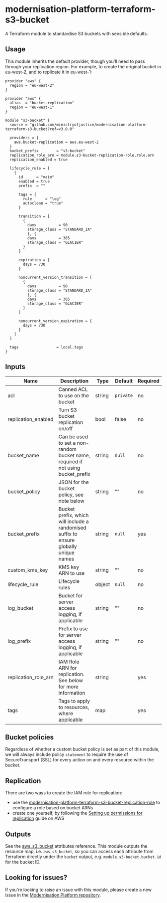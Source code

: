 # modernisation-platform-terraform-s3-bucket

A Terraform module to standardise S3 buckets with sensible defaults.

## Usage

This module inherits the default provider, though you'll need to pass through your replication region. For example, to create the original bucket in eu-west-2, and to replicate it in eu-west-1:

```
provider "aws" {
  region = "eu-west-2"
}

provider "aws" {
  alias  = "bucket-replication"
  region = "eu-west-1"
}

module "s3-bucket" {
  source = "github.com/ministryofjustice/modernisation-platform-terraform-s3-bucket?ref=v3.0.0"

  providers = {
    aws.bucket-replication = aws.eu-west-2
  }
  bucket_prefix        = "s3-bucket"
  replication_role_arn = module.s3-bucket-replication-role.role.arn
  replication_enabled = true

  lifecycle_rule = [
    {
      id      = "main"
      enabled = true
      prefix  = ""

      tags = {
        rule      = "log"
        autoclean = "true"
      }

      transition = [
        {
          days          = 90
          storage_class = "STANDARD_IA"
          }, {
          days          = 365
          storage_class = "GLACIER"
        }
      ]

      expiration = {
        days = 730
      }

      noncurrent_version_transition = [
        {
          days          = 90
          storage_class = "STANDARD_IA"
          }, {
          days          = 365
          storage_class = "GLACIER"
        }
      ]

      noncurrent_version_expiration = {
        days = 730
      }
    }
  ]

  tags                 = local.tags
}
```

## Inputs

| Name                   | Description                                                                           | Type    | Default   | Required |
|------------------------|---------------------------------------------------------------------------------------|---------|-----------|----------|
| acl                    | Canned ACL to use on the bucket                                                       | string  | `private` | no       |
| replication_enabled    | Turn S3 bucket replication on/off                                                     | bool    |  false    | no       |
| bucket_name            | Can be used to set a non-random bucket name, required if not using bucket_prefix      | string  | `null`    | no       |
| bucket_policy          | JSON for the bucket policy, see note below                                            | string  | ""        | no       |
| bucket_prefix          | Bucket prefix, which will include a randomised suffix to ensure globally unique names | string  | `null`    | yes      |
| custom_kms_key         | KMS key ARN to use                                                                    | string  | ""        | no       |
| lifecycle_rule         | Lifecycle rules                                                                       | object  | `null`    | no       |
| log_bucket             | Bucket for server access logging, if applicable                                       | string  | ""        | no       |
| log_prefix             | Prefix to use for server access logging, if applicable                                | string  | ""        | no       |
| replication_role_arn   | IAM Role ARN for replication. See below for more information                          | string  |           | yes      |
| tags                   | Tags to apply to resources, where applicable                                          | map     |           | yes      |



## Bucket policies
Regardless of whether a custom bucket policy is set as part of this module, we will always include policy `statement` to require the use of SecureTransport (SSL) for every action on and every resource within the bucket.

## Replication
There are two ways to create the IAM role for replication:
- use the [modernisation-platform-terraform-s3-bucket-replication-role](https://github.com/ministryofjustice/modernisation-platform-terraform-s3-bucket-replication-role) to configure a role based on bucket ARNs
- create one yourself, by following the [Setting up permissions for replication](https://docs.aws.amazon.com/AmazonS3/latest/dev/setting-repl-config-perm-overview.html) guide on AWS

## Outputs
See the [aws_s3_bucket](https://registry.terraform.io/providers/hashicorp/aws/latest/docs/resources/s3_bucket#attributes-reference) attributes reference. This module outputs the resource map, i.e. `aws_s3_bucket`, so you can access each attribute from Terraform directly under the `bucket` output, e.g. `module.s3-bucket.bucket.id` for the bucket ID.

## Looking for issues?
If you're looking to raise an issue with this module, please create a new issue in the [Modernisation Platform repository](https://github.com/ministryofjustice/modernisation-platform/issues).
